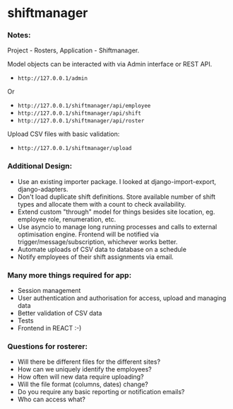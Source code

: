 # shiftmanager

### Notes:

Project - Rosters, Application - Shiftmanager.

Model objects can be interacted with via Admin interface or REST API.

 - `http://127.0.0.1/admin`

Or

 - `http://127.0.0.1/shiftmanager/api/employee`
 - `http://127.0.0.1/shiftmanager/api/shift`
 - `http://127.0.0.1/shiftmanager/api/roster`

Upload CSV files with basic validation:

 - `http://127.0.0.1/shiftmanager/upload`


### Additional Design:

 - Use an existing importer package. I looked at django-import-export, django-adapters.
 - Don't load duplicate shift definitions. Store available number of shift types and allocate them with a count to check availability.
 - Extend custom "through" model for things besides site location, eg. employee role, renumeration, etc.
 - Use asyncio to manage long running processes and calls to external optimisation engine. Frontend will be notified via trigger/message/subscription, whichever works better.
 - Automate uploads of CSV data to database on a schedule
 - Notify employees of their shift assignments via email.

### Many more things required for app:

 - Session management
 - User authentication and authorisation for access, upload and managing data
 - Better validation of CSV data
 - Tests
 - Frontend in REACT :-)

### Questions for rosterer:

 - Will there be different files for the different sites?
 - How can we uniquely identify the employees?
 - How often will new data require uploading?
 - Will the file format (columns, dates) change?
 - Do you require any basic reporting or notification emails?
 - Who can access what?
